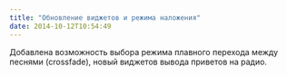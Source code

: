 ```yaml
---
title: "Обновление виджетов и режима наложения"
date: 2014-10-12T10:54:49
---
```


Добавлена возможность выбора режима плавного перехода между песнями (crossfade), новый виджетов вывода приветов на радио.
